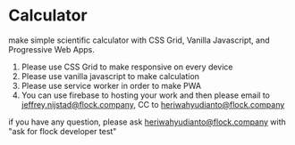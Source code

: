 # Calculator
make simple scientific calculator with CSS Grid, Vanilla Javascript, and Progressive Web Apps. 

1. Please use CSS Grid to make responsive on every device
2. Please use vanilla javascript to make calculation 
3. Please use service worker in order to make PWA
4. You can use firebase to hosting your work and then please email to jeffrey.nijstad@flock.company, CC to heriwahyudianto@flock.company


if you have any question, please ask heriwahyudianto@flock.company with "ask for flock developer test"
